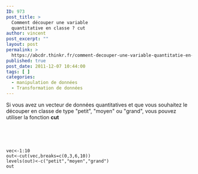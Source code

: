 ```yaml
---
ID: 973
post_title: >
  Comment découper une variable
  quantitative en classe ? cut
author: vincent
post_excerpt: ""
layout: post
permalink: >
  https://abcdr.thinkr.fr/comment-decouper-une-variable-quantitatie-en-classe-cut/
published: true
post_date: 2011-12-07 10:44:00
tags: [ ]
categories:
  - manipulation de données
  - Transformation de données
---
```

Si vous avez un vecteur de données quantitatives et que vous souhaitez le découper en classe de type "petit", "moyen" ou "grand", vous pouvez utiliser la fonction <strong>cut</strong><br /><br /><br /> <pre><code><br /><br />vec&lt;-1:10<br />out&lt;-cut(vec,breaks=c(0,3,6,10))<br />levels(out)&lt;-c("petit","moyen","grand")<br />out <br /><br /><br /></code></pre>